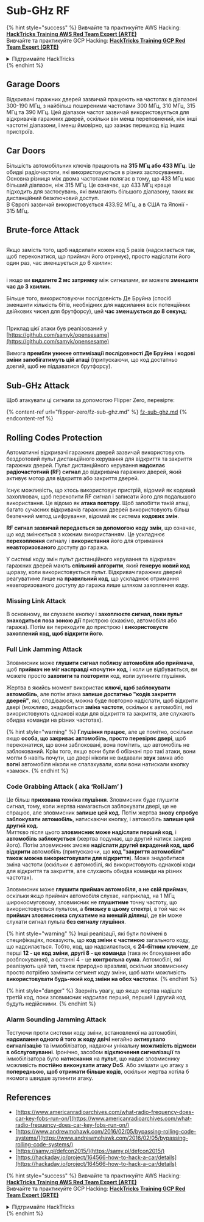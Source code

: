 # Sub-GHz RF

{% hint style="success" %}
Вивчайте та практикуйте AWS Hacking:<img src="/.gitbook/assets/arte.png" alt="" data-size="line">[**HackTricks Training AWS Red Team Expert (ARTE)**](https://training.hacktricks.xyz/courses/arte)<img src="/.gitbook/assets/arte.png" alt="" data-size="line">\
Вивчайте та практикуйте GCP Hacking: <img src="/.gitbook/assets/grte.png" alt="" data-size="line">[**HackTricks Training GCP Red Team Expert (GRTE)**<img src="/.gitbook/assets/grte.png" alt="" data-size="line">](https://training.hacktricks.xyz/courses/grte)

<details>

<summary>Підтримайте HackTricks</summary>

* Перевірте [**плани підписки**](https://github.com/sponsors/carlospolop)!
* **Приєднуйтесь до** 💬 [**групи Discord**](https://discord.gg/hRep4RUj7f) або [**групи Telegram**](https://t.me/peass) або **слідкуйте** за нами в **Twitter** 🐦 [**@hacktricks\_live**](https://twitter.com/hacktricks\_live)**.**
* **Діліться хакерськими трюками, надсилаючи PR до** [**HackTricks**](https://github.com/carlospolop/hacktricks) та [**HackTricks Cloud**](https://github.com/carlospolop/hacktricks-cloud) репозиторіїв на GitHub.

</details>
{% endhint %}

## Garage Doors

Відкривачі гаражних дверей зазвичай працюють на частотах в діапазоні 300-190 МГц, з найбільш поширеними частотами 300 МГц, 310 МГц, 315 МГц та 390 МГц. Цей діапазон частот зазвичай використовується для відкривачів гаражних дверей, оскільки він менш переповнений, ніж інші частотні діапазони, і менш ймовірно, що зазнає перешкод від інших пристроїв.

## Car Doors

Більшість автомобільних ключів працюють на **315 МГц або 433 МГц**. Це обидві радіочастоти, які використовуються в різних застосуваннях. Основна різниця між двома частотами полягає в тому, що 433 МГц має більший діапазон, ніж 315 МГц. Це означає, що 433 МГц краще підходить для застосувань, які вимагають більшого діапазону, таких як дистанційний безключовий доступ.\
В Європі зазвичай використовується 433.92 МГц, а в США та Японії - 315 МГц.

## **Brute-force Attack**

<figure><img src="../../.gitbook/assets/image (1084).png" alt=""><figcaption></figcaption></figure>

Якщо замість того, щоб надсилати кожен код 5 разів (надсилається так, щоб переконатися, що приймач його отримує), просто надіслати його один раз, час зменшується до 6 хвилин:

<figure><img src="../../.gitbook/assets/image (622).png" alt=""><figcaption></figcaption></figure>

і якщо ви **видалите 2 мс затримку** між сигналами, ви можете **зменшити час до 3 хвилин.**

Більше того, використовуючи послідовність Де Бруйна (спосіб зменшити кількість бітів, необхідних для надсилання всіх потенційних двійкових чисел для брутфорсу), цей **час зменшується до 8 секунд**:

<figure><img src="../../.gitbook/assets/image (583).png" alt=""><figcaption></figcaption></figure>

Приклад цієї атаки був реалізований у [https://github.com/samyk/opensesame](https://github.com/samyk/opensesame)

Вимога **прембли уникне оптимізації послідовності Де Бруйна** і **кодові зміни запобігатимуть цій атаці** (припускаючи, що код достатньо довгий, щоб не піддаватися брутфорсу).

## Sub-GHz Attack

Щоб атакувати ці сигнали за допомогою Flipper Zero, перевірте:

{% content-ref url="flipper-zero/fz-sub-ghz.md" %}
[fz-sub-ghz.md](flipper-zero/fz-sub-ghz.md)
{% endcontent-ref %}

## Rolling Codes Protection

Автоматичні відкривачі гаражних дверей зазвичай використовують бездротовий пульт дистанційного керування для відкриття та закриття гаражних дверей. Пульт дистанційного керування **надсилає радіочастотний (RF) сигнал** до відкривача гаражних дверей, який активує мотор для відкриття або закриття дверей.

Існує можливість, що хтось використовує пристрій, відомий як кодовий захоплювач, щоб перехопити RF сигнал і записати його для подальшого використання. Це відомо як **атака повтору**. Щоб запобігти такій атаці, багато сучасних відкривачів гаражних дверей використовують більш безпечний метод шифрування, відомий як система **кодових змін**.

**RF сигнал зазвичай передається за допомогою коду змін**, що означає, що код змінюється з кожним використанням. Це ускладнює **перехоплення** сигналу і **використання** його для отримання **неавторизованого** доступу до гаража.

У системі коду змін пульт дистанційного керування та відкривач гаражних дверей мають **спільний алгоритм**, який **генерує новий код** щоразу, коли використовується пульт. Відкривач гаражних дверей реагуватиме лише на **правильний код**, що ускладнює отримання неавторизованого доступу до гаража лише шляхом захоплення коду.

### **Missing Link Attack**

В основному, ви слухаєте кнопку і **захоплюєте сигнал, поки пульт знаходиться поза зоною дії** пристрою (скажімо, автомобіля або гаража). Потім ви переходите до пристрою і **використовуєте захоплений код, щоб відкрити його**.

### Full Link Jamming Attack

Зловмисник може **глушити сигнал поблизу автомобіля або приймача**, щоб **приймач не міг насправді «почути» код**, і коли це відбувається, ви можете просто **захопити та повторити** код, коли зупините глушіння.

Жертва в якийсь момент використає **ключі, щоб заблокувати автомобіль**, але потім атака **запише достатньо "кодів закриття дверей"**, які, сподіваюся, можна буде повторно надіслати, щоб відкрити двері (можливо, знадобиться **зміна частоти**, оскільки є автомобілі, які використовують однакові коди для відкриття та закриття, але слухають обидва команди на різних частотах).

{% hint style="warning" %}
**Глушіння працює**, але це помітно, оскільки якщо **особа, що закриває автомобіль, просто перевіряє двері**, щоб переконатися, що вони заблоковані, вона помітить, що автомобіль не заблокований. Крім того, якщо вони були б обізнані про такі атаки, вони могли б навіть почути, що двері ніколи не видавали **звук** замка або **вогні** автомобіля ніколи не спалахували, коли вони натискали кнопку «замок».
{% endhint %}

### **Code Grabbing Attack ( aka ‘RollJam’ )**

Це більш **прихована техніка глушіння**. Зловмисник буде глушити сигнал, тому, коли жертва намагається заблокувати двері, це не спрацює, але зловмисник **запише цей код**. Потім жертва **знову спробує заблокувати автомобіль**, натискаючи кнопку, і автомобіль **запише цей другий код**.\
Миттєво після цього **зловмисник може надіслати перший код**, і **автомобіль заблокується** (жертва подумає, що другий натиск закрив його). Потім зловмисник зможе **надіслати другий вкрадений код, щоб відкрити** автомобіль (припускаючи, що **код "закриття автомобіля" також можна використовувати для відкриття**). Може знадобитися зміна частоти (оскільки є автомобілі, які використовують однакові коди для відкриття та закриття, але слухають обидва команди на різних частотах).

Зловмисник може **глушити приймач автомобіля, а не свій приймач**, оскільки якщо приймач автомобіля слухає, наприклад, на 1 МГц широкосмуговому, зловмисник не **глушитиме** точну частоту, що використовується пультом, а **близьку в цьому спектрі**, в той час як **приймач зловмисника слухатиме на меншій ділянці**, де він може слухати сигнал пульта **без сигналу глушіння**.

{% hint style="warning" %}
Інші реалізації, які були помічені в специфікаціях, показують, що **код зміни є частиною** загального коду, що надсилається. Тобто, код, що надсилається, є **24-бітним ключем**, де перші **12 - це код зміни**, **другі 8 - це команда** (така як блокування або розблокування), а останні 4 - це **контрольна сума**. Автомобілі, які реалізують цей тип, також природно вразливі, оскільки зловмиснику просто потрібно замінити сегмент коду зміни, щоб мати можливість **використовувати будь-який код зміни на обох частотах**.
{% endhint %}

{% hint style="danger" %}
Зверніть увагу, що якщо жертва надішле третій код, поки зловмисник надсилає перший, перший і другий код будуть недійсними.
{% endhint %}

### Alarm Sounding Jamming Attack

Тестуючи проти системи коду зміни, встановленої на автомобілі, **надсилання одного й того ж коду двічі** негайно **активувало сигналізацію** та іммобілізатор, надаючи унікальну **можливість відмови в обслуговуванні**. Іронічно, засобом **відключення сигналізації** та іммобілізатора було **натискання** на **пульт**, що надає зловмиснику можливість **постійно виконувати атаку DoS**. Або змішати цю атаку з **попередньою, щоб отримати більше кодів**, оскільки жертва хотіла б якомога швидше зупинити атаку.

## References

* [https://www.americanradioarchives.com/what-radio-frequency-does-car-key-fobs-run-on/](https://www.americanradioarchives.com/what-radio-frequency-does-car-key-fobs-run-on/)
* [https://www.andrewmohawk.com/2016/02/05/bypassing-rolling-code-systems/](https://www.andrewmohawk.com/2016/02/05/bypassing-rolling-code-systems/)
* [https://samy.pl/defcon2015/](https://samy.pl/defcon2015/)
* [https://hackaday.io/project/164566-how-to-hack-a-car/details](https://hackaday.io/project/164566-how-to-hack-a-car/details)

{% hint style="success" %}
Вивчайте та практикуйте AWS Hacking:<img src="/.gitbook/assets/arte.png" alt="" data-size="line">[**HackTricks Training AWS Red Team Expert (ARTE)**](https://training.hacktricks.xyz/courses/arte)<img src="/.gitbook/assets/arte.png" alt="" data-size="line">\
Вивчайте та практикуйте GCP Hacking: <img src="/.gitbook/assets/grte.png" alt="" data-size="line">[**HackTricks Training GCP Red Team Expert (GRTE)**<img src="/.gitbook/assets/grte.png" alt="" data-size="line">](https://training.hacktricks.xyz/courses/grte)

<details>

<summary>Підтримайте HackTricks</summary>

* Перевірте [**плани підписки**](https://github.com/sponsors/carlospolop)!
* **Приєднуйтесь до** 💬 [**групи Discord**](https://discord.gg/hRep4RUj7f) або [**групи Telegram**](https://t.me/peass) або **слідкуйте** за нами в **Twitter** 🐦 [**@hacktricks\_live**](https://twitter.com/hacktricks\_live)**.**
* **Діліться хакерськими трюками, надсилаючи PR до** [**HackTricks**](https://github.com/carlospolop/hacktricks) та [**HackTricks Cloud**](https://github.com/carlospolop/hacktricks-cloud) репозиторіїв на GitHub.

</details>
{% endhint %}
